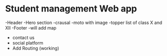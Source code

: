 # Student management Web app

-Header
-Hero section
-crausal
-moto with image
-topper list of class X and XII
-Footer
-will add map

- contact us
- social platform
- Add Routing (working)
